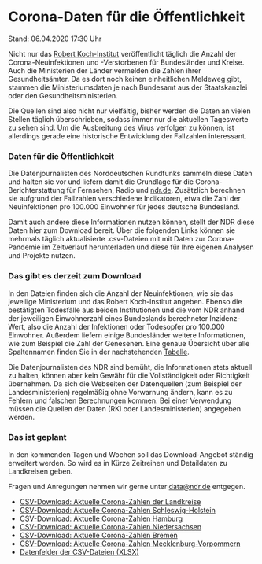 # Corona-Daten für die Öffentlichkeit

Stand: 06.04.2020 17:30 Uhr

Nicht nur das [<span class="icon icon_extlink"></span>Robert Koch-Institut](https://www.rki.de/DE/Content/InfAZ/N/Neuartiges_Coronavirus/Fallzahlen.html "Link: Link zum Robert-Koch-Institut") veröffentlicht täglich die Anzahl der Corona-Neuinfektionen und -Verstorbenen für Bundesländer und Kreise. Auch die Ministerien der Länder vermelden die Zahlen ihrer Gesundheitsämter. Da es dort noch keinen einheitlichen Meldeweg gibt, stammen die Ministeriumsdaten je nach Bundesamt aus der Staatskanzlei oder den Gesundheitsministerien.

Die Quellen sind also nicht nur vielfältig, bisher werden die Daten an vielen Stellen täglich überschrieben, sodass immer nur die aktuellen Tageswerte zu sehen sind. Um die Ausbreitung des Virus verfolgen zu können, ist allerdings gerade eine historische Entwicklung der Fallzahlen interessant.

### Daten für die Öffentlichkeit

Die Datenjournalisten des Norddeutschen Rundfunks sammeln diese Daten und halten sie vor und liefern damit die Grundlage für die Corona-Berichterstattung für Fernsehen, Radio und [ndr.de](https://www.ndr.de/ "Zum Artikel: Webseite des NDR"). Zusätzlich berechnen sie aufgrund der Fallzahlen verschiedene Indikatoren, etwa die Zahl der Neuinfektionen pro 100.000 Einwohner für jedes deutsche Bundesland.

Damit auch andere diese Informationen nutzen können, stellt der NDR diese Daten hier zum Download bereit. Über die folgenden Links können sie mehrmals täglich aktualisierte .csv-Dateien mit mit Daten zur Corona-Pandemie im Zeitverlauf herunterladen und diese für Ihre eigenen Analysen und Projekte nutzen.

### Das gibt es derzeit zum Download

In den Dateien finden sich die Anzahl der Neuinfektionen, wie sie das jeweilige Ministerium und das Robert Koch-Institut angeben. Ebenso die bestätigten Todesfälle aus beiden Institutionen und die vom NDR anhand der jeweiligen Einwohnerzahl eines Bundeslands berechneter Inzidenz-Wert, also die Anzahl der Infektionen oder Todesopfer pro 100.000 Einwohner. Außerdem liefern einige Bundesländer weitere Informationen, wie zum Beispiel die Zahl der Genesenen. Eine genaue Übersicht über alle Spaltennamen finden Sie in der nachstehenden [<span class="icon icon_download"></span>Tabelle](/nachrichten/info/coronadownload112.xlsx "Download starten: Datenfelder der CSV-Dateien (XLSX)").

Die Datenjournalisten des NDR sind bemüht, die Informationen stets aktuell zu halten, können aber kein Gewähr für die Vollständigkeit oder Richtigkeit übernehmen. Da sich die Webseiten der Datenquellen (zum Beispiel der Landesministerien) regelmäßig ohne Vorwarnung ändern, kann es zu Fehlern und falschen Berechnungen kommen. Bei einer Verwendung müssen die Quellen der Daten (RKI oder Landesministerien) angegeben werden.

### Das ist geplant

In den kommenden Tagen und Wochen soll das Download-Angebot ständig erweitert werden. So wird es in Kürze Zeitreihen und Detaildaten zu Landkreisen geben.

Fragen und Anregungen nehmen wir gerne unter [<span class="icon icon_extlink"></span>data@ndr.de](mailto:data@ndr.de "Link: Link zur E-Mail-Adresse data@ndr.de") entgegen.

<!-- <div class="contentbox voll">

<div class="boxhead">Download</div>

<div class="textpadding"> -->

*   [CSV-Download: Aktuelle Corona-Zahlen der Landkreise](https://storage.googleapis.com/ndrdata-corona-csv/csv/landkreise_aktuell.csv "Link: CSV-Download: Aktuelle Corona-Zahlen der Landkreise")
*   [CSV-Download: Aktuelle Corona-Zahlen Schleswig-Holstein](https://storage.googleapis.com/ndrdata-corona-csv/csv/aktueller_stand_schleswig_holstein.csv "Link: CSV-Download: Aktuelle Corona-Zahlen Schleswig-Holstein")
*   [CSV-Download: Aktuelle Corona-Zahlen Hamburg](https://storage.googleapis.com/ndrdata-corona-csv/csv/aktueller_stand_hamburg.csv "Link: CSV-Download: Aktuelle Corona-Zahlen Hamburg")
*   [CSV-Download: Aktuelle Corona-Zahlen Niedersachsen](https://storage.googleapis.com/ndrdata-corona-csv/csv/aktueller_stand_niedersachsen.csv "Link: CSV-Download: Aktuelle Corona-Zahlen Niedersachsen")
*   [CSV-Download: Aktuelle Corona-Zahlen Bremen](https://storage.googleapis.com/ndrdata-corona-csv/csv/aktueller_stand_bremen.csv "Link: CSV-Download: Aktuelle Corona-Zahlen Bremen")
*   [CSV-Download: Aktuelle Corona-Zahlen Mecklenburg-Vorpommern](https://storage.googleapis.com/ndrdata-corona-csv/csv/aktueller_stand_mecklenburg_vorpommern.csv "Link: CSV-Download: Aktuelle Corona-Zahlen Mecklenburg-Vorpommern")
*   [Datenfelder der CSV-Dateien (XLSX)](/nachrichten/info/coronadownload112.xlsx "Download starten: Datenfelder der CSV-Dateien (XLSX)")

<!-- </div>

</div> -->
